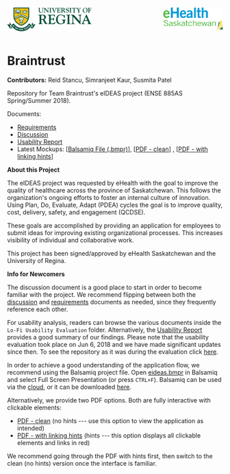<p>
  <img align="left" src="./uofr_logo.jpg" alt="U of R logo" width="39.055%"/>
  <img align="right" src="./ehealth_logo.png" alt="eHealth logo" width="27.5%"/>
</p>

<br/><br/><br/><br/>

# Braintrust

**Contributors:** Reid Stancu, Simranjeet Kaur, Susmita Patel

Repository for Team Braintrust's eIDEAS project (ENSE 885AS Spring/Summer 2018).

Documents:

* [Requirements](./requirements.md)
* [Discussion](./discussions.md)
* [Usability Report](./Lo-Fi%20Usability%20Evaluation/milestone3_usability_report.pdf)
* Latest Mockups: \[[Balsamiq File (.bmpr)](./mockups/eideas.bmpr)\], \[[PDF - clean](./mockups/eideas.pdf)\] , \[[PDF - with linking hints](./mockups/eideas_with_link_hints.pdf)\]

**About this Project**

The eIDEAS project was requested by eHealth with the goal to improve the quality of healthcare across the province of Saskatchewan. This follows the organization's ongoing efforts to foster an internal culture of innovation. Using Plan, Do, Evaluate, Adapt (PDEA) cycles the goal is to improve quality, cost, delivery, safety, and engagement (QCDSE).

These goals are accomplished by providing an application for employees to submit ideas for improving existing organizational processes. This increases visibility of individual and collaborative work.

This project has been signed/approved by eHealth Saskatchewan and the University of Regina.

**Info for Newcomers**

The discussion document is a good place to start in order to become familiar with the project. We recommend flipping between both the [discussion](./discussions.md) and [requirements](./requirements.md) documents as needed, since they frequently reference each other.

For usability analysis, readers can browse the various documents inside the `Lo-Fi Usability Evaluation` folder. Alternatively, the [Usability Report](./Lo-Fi%20Usability%20Evaluation/milestone3_usability_report.pdf) provides a good summary of our findings. Please note that the usability evaluation took place on Jun 6, 2018 and we have made significant updates since then. To see the repository as it was during the evaluation click [here](https://github.com/rstancu/braintrust/tree/7920cbf20be68881166602534009c68aa3ea995a).

In order to achieve a good understanding of the application flow, we recommend using the Balsamiq project file. Open [eideas.bmpr](./mockups/eideas.bmpr) in Balsamiq and select Full Screen Presentation (or press `CTRL+F`). Balsamiq can be used via the [cloud](https://balsamiq.cloud/), or it can be downloaded [here](https://balsamiq.com/download/).

Alternatively, we provide two PDF options. Both are fully interactive with clickable elements:

* [PDF - clean](./mockups/eideas.pdf) (no hints --- use this option to view the application as intended)
* [PDF - with linking hints](./mockups/eideas_with_link_hints.pdf) (hints --- this option displays all clickable elements and links in red)

We recommend going through the PDF with hints first, then switch to the clean (no hints) version once the interface is familiar.
